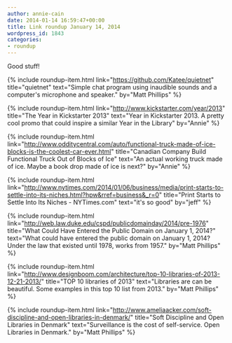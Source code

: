 ```yaml
---
author: annie-cain
date: 2014-01-14 16:59:47+00:00
title: Link roundup January 14, 2014
wordpress_id: 1843
categories:
- roundup
---
```


Good stuff!

{% include roundup-item.html
  link="https://github.com/Katee/quietnet"
  title="quietnet"
  text="Simple chat program using inaudible sounds and a computer's microphone and speaker."
  by="Matt Phillips"
%}

{% include roundup-item.html
  link="http://www.kickstarter.com/year/2013"
  title="The Year in Kickstarter 2013"
  text="Year in Kickstarter 2013. A pretty cool promo that could inspire a similar Year in the Library"
  by="Annie"
%}

{% include roundup-item.html
  link="http://www.odditycentral.com/auto/functional-truck-made-of-ice-blocks-is-the-coolest-car-ever.html"
  title="Canadian Company Build Functional Truck Out of Blocks of Ice"
  text="An actual working truck made of ice.  Maybe a book drop made of ice is next?"
  by="Annie"
%}

{% include roundup-item.html
  link="http://www.nytimes.com/2014/01/06/business/media/print-starts-to-settle-into-its-niches.html?hpw&rref=business&_r=0"
  title="Print Starts to Settle Into Its Niches - NYTimes.com"
  text="it's so good"
  by="jeff"
%}

{% include roundup-item.html
  link="http://web.law.duke.edu/cspd/publicdomainday/2014/pre-1976"
  title="What Could Have Entered the Public Domain on January 1, 2014?"
  text="What could have entered the public domain on January 1, 2014? Under the law that existed until 1978, works from 1957."
  by="Matt Phillips"
%}

{% include roundup-item.html
  link="http://www.designboom.com/architecture/top-10-libraries-of-2013-12-21-2013/"
  title="TOP 10 libraries of 2013"
  text="Libraries are can be beautiful. Some examples in this top 10 list from 2013."
  by="Matt Phillips"
%}

{% include roundup-item.html
  link="http://www.ameliaacker.com/soft-discipline-and-open-libraries-in-denmark/"
  title="Soft Discipline and Open Libraries in Denmark"
  text="Surveillance is the cost of self-service. Open Libraries in Denmark."
  by="Matt Phillips"
%}
